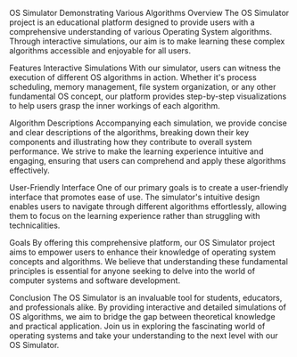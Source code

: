 OS Simulator Demonstrating Various Algorithms
Overview
The OS Simulator project is an educational platform designed to provide users with a comprehensive understanding of various Operating System algorithms. Through interactive simulations, our aim is to make learning these complex algorithms accessible and enjoyable for all users.

Features
Interactive Simulations
With our simulator, users can witness the execution of different OS algorithms in action. Whether it's process scheduling, memory management, file system organization, or any other fundamental OS concept, our platform provides step-by-step visualizations to help users grasp the inner workings of each algorithm.

Algorithm Descriptions
Accompanying each simulation, we provide concise and clear descriptions of the algorithms, breaking down their key components and illustrating how they contribute to overall system performance. We strive to make the learning experience intuitive and engaging, ensuring that users can comprehend and apply these algorithms effectively.

User-Friendly Interface
One of our primary goals is to create a user-friendly interface that promotes ease of use. The simulator's intuitive design enables users to navigate through different algorithms effortlessly, allowing them to focus on the learning experience rather than struggling with technicalities.

Goals
By offering this comprehensive platform, our OS Simulator project aims to empower users to enhance their knowledge of operating system concepts and algorithms. We believe that understanding these fundamental principles is essential for anyone seeking to delve into the world of computer systems and software development.

Conclusion
The OS Simulator is an invaluable tool for students, educators, and professionals alike. By providing interactive and detailed simulations of OS algorithms, we aim to bridge the gap between theoretical knowledge and practical application. Join us in exploring the fascinating world of operating systems and take your understanding to the next level with our OS Simulator.

